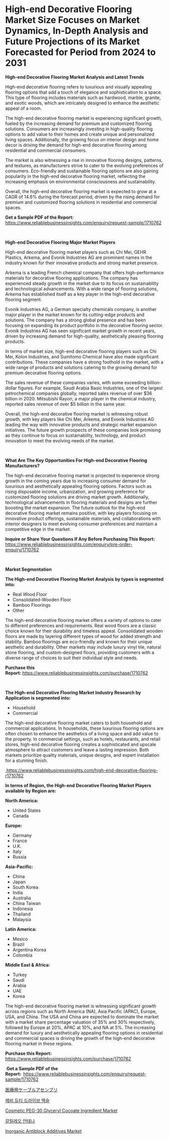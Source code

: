 <p><h1>High-end Decorative Flooring Market Size Focuses on Market Dynamics, In-Depth Analysis and Future Projections of its Market Forecasted for Period from 2024 to 2031</h1></p><p><strong>High-end Decorative Flooring Market Analysis and Latest Trends</strong></p>
<p><p>High-end decorative flooring refers to luxurious and visually appealing flooring options that add a touch of elegance and sophistication to a space. This type of flooring includes materials such as hardwood, marble, granite, and exotic woods, which are intricately designed to enhance the aesthetic appeal of a room.</p><p>The high-end decorative flooring market is experiencing significant growth, fueled by the increasing demand for premium and customized flooring solutions. Consumers are increasingly investing in high-quality flooring options to add value to their homes and create unique and personalized living spaces. Additionally, the growing focus on interior design and home decor is driving the demand for high-end decorative flooring among residential and commercial consumers.</p><p>The market is also witnessing a rise in innovative flooring designs, patterns, and textures, as manufacturers strive to cater to the evolving preferences of consumers. Eco-friendly and sustainable flooring options are also gaining popularity in the high-end decorative flooring market, reflecting the increasing emphasis on environmental consciousness and sustainability.</p><p>Overall, the high-end decorative flooring market is expected to grow at a CAGR of 14.6% during the forecast period, driven by the rising demand for premium and customized flooring solutions in residential and commercial spaces.</p></p>
<p><strong>Get a Sample PDF of the Report:&nbsp;</strong> <a href="https://www.reliablebusinessinsights.com/enquiry/request-sample/1710762">https://www.reliablebusinessinsights.com/enquiry/request-sample/1710762</a></p>
<p>&nbsp;</p>
<p><strong>High-end Decorative Flooring Major Market Players</strong></p>
<p><p>High-end decorative flooring market players such as Chi Mei, GEHR Plastics, Arkema, and Evonik Industries AG are prominent names in the industry known for their innovative products and strong market presence.</p><p>Arkema is a leading French chemical company that offers high-performance materials for decorative flooring applications. The company has experienced steady growth in the market due to its focus on sustainability and technological advancements. With a wide range of flooring solutions, Arkema has established itself as a key player in the high-end decorative flooring segment.</p><p>Evonik Industries AG, a German specialty chemicals company, is another major player in the market known for its cutting-edge products and solutions. The company has a strong global presence and has been focusing on expanding its product portfolio in the decorative flooring sector. Evonik Industries AG has seen significant market growth in recent years, driven by increasing demand for high-quality, aesthetically pleasing flooring products.</p><p>In terms of market size, high-end decorative flooring players such as Chi Mei, Kolon Industries, and Sumitomo Chemical have also made significant contributions. These companies have a strong foothold in the market, with a wide range of products and solutions catering to the growing demand for premium decorative flooring options.</p><p>The sales revenue of these companies varies, with some exceeding billion-dollar figures. For example, Saudi Arabia Basic Industries, one of the largest petrochemical companies globally, reported sales revenue of over $36 billion in 2020. Mitsubishi Rayon, a major player in the chemical industry, reported sales revenue of over $5 billion in the same year.</p><p>Overall, the high-end decorative flooring market is witnessing robust growth, with key players like Chi Mei, Arkema, and Evonik Industries AG leading the way with innovative products and strategic market expansion initiatives. The future growth prospects of these companies look promising as they continue to focus on sustainability, technology, and product innovation to meet the evolving needs of the market.</p></p>
<p>&nbsp;</p>
<p><strong>What Are The Key Opportunities For High-end Decorative Flooring Manufacturers?</strong></p>
<p><p>The high-end decorative flooring market is projected to experience strong growth in the coming years due to increasing consumer demand for luxurious and aesthetically appealing flooring options. Factors such as rising disposable income, urbanization, and growing preference for customized flooring solutions are driving market growth. Additionally, technological advancements in flooring materials and designs are further boosting the market expansion. The future outlook for the high-end decorative flooring market remains positive, with key players focusing on innovative product offerings, sustainable materials, and collaborations with interior designers to meet evolving consumer preferences and maintain a competitive edge in the market.</p></p>
<p><strong>Inquire or Share Your Questions If Any Before Purchasing This Report:</strong> <a href="https://www.reliablebusinessinsights.com/enquiry/pre-order-enquiry/1710762">https://www.reliablebusinessinsights.com/enquiry/pre-order-enquiry/1710762</a></p>
<p>&nbsp;</p>
<p><strong>Market Segmentation</strong></p>
<p><strong>The High-end Decorative Flooring Market Analysis by types is segmented into:</strong></p>
<p><ul><li>Real Wood Floor</li><li>Consolidated-Wooden Floor</li><li>Bamboo Floorings</li><li>Other</li></ul></p>
<p><p>The high-end decorative flooring market offers a variety of options to cater to different preferences and requirements. Real wood floors are a classic choice known for their durability and timeless appeal. Consolidated wooden floors are made by layering different types of wood for added strength and stability. Bamboo floorings are eco-friendly and known for their unique aesthetic and durability. Other markets may include luxury vinyl tile, natural stone flooring, and custom-designed floors, providing customers with a diverse range of choices to suit their individual style and needs.</p></p>
<p><strong>Purchase this Report:&nbsp;</strong><a href="https://www.reliablebusinessinsights.com/purchase/1710762">https://www.reliablebusinessinsights.com/purchase/1710762</a></p>
<p>&nbsp;</p>
<p><strong>The High-end Decorative Flooring Market Industry Research by Application is segmented into:</strong></p>
<p><ul><li>Household</li><li>Commercial</li></ul></p>
<p><p>The high-end decorative flooring market caters to both household and commercial applications. In households, these luxurious flooring options are often chosen to enhance the aesthetics of a living space and add value to the property. In commercial settings, such as hotels, restaurants, and retail stores, high-end decorative flooring creates a sophisticated and upscale atmosphere to attract customers and leave a lasting impression. Both markets prioritize quality materials, unique designs, and expert installation for a stunning finish.</p></p>
<p><a href="https://www.reliablebusinessinsights.com/high-end-decorative-flooring-r1710762">&nbsp;https://www.reliablebusinessinsights.com/high-end-decorative-flooring-r1710762</a></p>
<p><strong>In terms of Region, the High-end Decorative Flooring Market Players available by Region are:</strong></p>
<p>
    <p> <strong> North America: </strong>
        <ul>
            <li>United States</li>
            <li>Canada</li>
        </ul>
        </p> 
    <p> <strong> Europe: </strong>
        <ul>
            <li>Germany</li>
            <li>France</li>
            <li>U.K.</li>
            <li>Italy</li>
            <li>Russia</li>
        </ul>
        </p> 
    <p> <strong> Asia-Pacific: </strong>
        <ul>
            <li>China</li>
            <li>Japan</li>
            <li>South Korea</li>
            <li>India</li>
            <li>Australia</li>
            <li>China Taiwan</li>
            <li>Indonesia</li>
            <li>Thailand</li>
            <li>Malaysia</li>
        </ul>
        </p> 
    <p> <strong> Latin America: </strong>
        <ul>
            <li>Mexico</li>
            <li>Brazil</li>
            <li>Argentina Korea</li>
            <li>Colombia</li>
        </ul>
        </p> 
    <p> <strong> Middle East & Africa: </strong>
        <ul>
            <li>Turkey</li>
            <li>Saudi</li>
            <li>Arabia</li>
            <li>UAE</li>
            <li>Korea</li>
        </ul>
    </p>
    </p>
<p><p>The high-end decorative flooring market is witnessing significant growth across regions such as North America (NA), Asia Pacific (APAC), Europe, USA, and China. The USA and China are expected to dominate the market with a market share percentage valuation of 35% and 30% respectively, followed by Europe at 20%, APAC at 10%, and NA at 5%. The increasing demand for luxury and aesthetically appealing flooring options in residential and commercial spaces is driving the growth of the high-end decorative flooring market in these regions.</p></p>
<p><strong>Purchase this Report: </strong><a href="https://www.reliablebusinessinsights.com/purchase/1710762">https://www.reliablebusinessinsights.com/purchase/1710762</a></p>
<p>&nbsp;<strong>Get a Sample PDF of the Report:&nbsp;&nbsp;</strong><a href="https://www.reliablebusinessinsights.com/enquiry/request-sample/1710762">https://www.reliablebusinessinsights.com/enquiry/request-sample/1710762</a></p>
<p><strong></strong></p>
<p><p><a href="https://github.com/AdellaPrice2023/Market-Research-Report-List-1/blob/main/4279617126535.md">医療用ケーブルアセンブリ</a></p><p><a href="https://github.com/rcabello548/Market-Research-Report-List-1/blob/main/6773723110350.md">헤비 듀티 드라이브 액슬</a></p><p><a href="https://github.com/lubmix/Market-Research-Report-List-3/blob/main/cosmetic-peg-30-glyceryl-cocoate-ingredient-market.md">Cosmetic PEG-30 Glyceryl Cocoate Ingredient Market</a></p><p><a href="https://github.com/rrmadityapu/Market-Research-Report-List-1/blob/main/8935899123504.md">갈릴레오 안테나</a></p><p><a href="https://github.com/Hazelklievgspy6vdcsmu106w/Market-Research-Report-List-2/blob/main/inorganic-antiblock-additives-market.md">Inorganic Antiblock Additives Market</a></p></p>